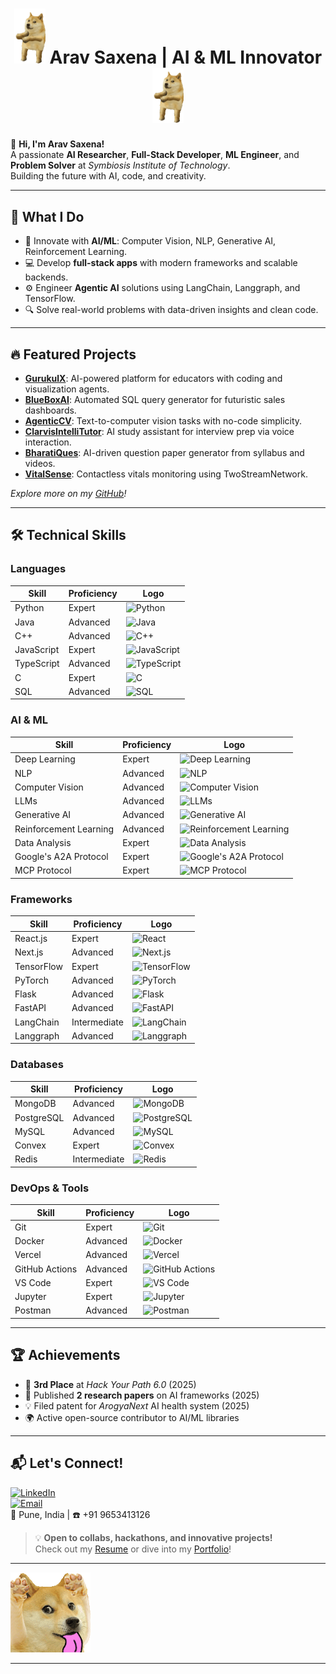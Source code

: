 

<h1 align="center">
    <img src="https://github.com/arav7781/arav7781/blob/main/cool-doge-cool-dog%20(1).gif?raw=true" width="50" />
   Arav Saxena | AI & ML Innovator
     <img src="https://github.com/arav7781/arav7781/blob/main/cool-doge-cool-dog%20(1).gif?raw=true" width="50" />
<!--   <img src="https://github.com/arav7781/arav7781/blob/main/dog-love-cool-doge.gif?raw=true" width="50" /> -->
</h1>

👋 **Hi, I'm Arav Saxena!**  
A passionate **AI Researcher**, **Full-Stack Developer**, **ML Engineer**, and **Problem Solver** at *Symbiosis Institute of Technology*.  
Building the future with AI, code, and creativity.


---

## 🌟 What I Do
- 🧠 Innovate with **AI/ML**: Computer Vision, NLP, Generative AI, Reinforcement Learning.  
- 💻 Develop **full-stack apps** with modern frameworks and scalable backends.  
- ⚙️ Engineer **Agentic AI** solutions using LangChain, Langgraph, and TensorFlow.  
- 🔍 Solve real-world problems with data-driven insights and clean code.

---

## 🔥 Featured Projects
- **[GurukulX](https://github.com/aravsaxena/gurukulx)**: AI-powered platform for educators with coding and visualization agents.  
- **[BlueBoxAI](https://github.com/aravsaxena/blueboxai)**: Automated SQL query generator for futuristic sales dashboards.  
- **[AgenticCV](https://github.com/aravsaxena/agenticcv)**: Text-to-computer vision tasks with no-code simplicity.  
- **[ClarvisIntelliTutor](https://github.com/aravsaxena/clarvisintellitutor)**: AI study assistant for interview prep via voice interaction.  
- **[BharatiQues](https://github.com/aravsaxena/bharatiques)**: AI-driven question paper generator from syllabus and videos.  
- **[VitalSense](https://github.com/aravsaxena/vitalsense)**: Contactless vitals monitoring using TwoStreamNetwork.

*Explore more on my [GitHub](https://github.com/arav7781)!*

---

## 🛠️ Technical Skills

### Languages
| Skill | Proficiency | Logo |
|-------|-------------|------|
| Python | Expert | ![Python](https://img.shields.io/badge/-Python-3776AB?logo=python&logoColor=white&style=flat) |
| Java | Advanced | ![Java](https://img.shields.io/badge/-Java-007396?logo=java&logoColor=white&style=flat) |
| C++ | Advanced | ![C++](https://img.shields.io/badge/-C++-00599C?logo=c%2B%2B&logoColor=white&style=flat) |
| JavaScript | Expert | ![JavaScript](https://img.shields.io/badge/-JavaScript-F7DF1E?logo=javascript&logoColor=black&style=flat) |
| TypeScript | Advanced | ![TypeScript](https://img.shields.io/badge/-TypeScript-3178C6?logo=typescript&logoColor=white&style=flat) |
| C | Expert | ![C](https://img.shields.io/badge/-C-A8B9CC?logo=c&logoColor=black&style=flat) |
| SQL | Advanced | ![SQL](https://img.shields.io/badge/-SQL-4479A1?logo=postgresql&logoColor=white&style=flat) |

### AI & ML
| Skill | Proficiency | Logo |
|-------|-------------|------|
| Deep Learning | Expert | ![Deep Learning](https://img.shields.io/badge/-Deep_Learning-764ABC?logo=tensorflow&logoColor=white&style=flat) |
| NLP | Advanced | ![NLP](https://img.shields.io/badge/-NLP-4B8BBE?logo=python&logoColor=white&style=flat) |
| Computer Vision | Advanced | ![Computer Vision](https://img.shields.io/badge/-Computer_Vision-5C3EE8?logo=opencv&logoColor=white&style=flat) |
| LLMs | Advanced | ![LLMs](https://img.shields.io/badge/-LLMs-FF9900?logo=huggingface&logoColor=black&style=flat) |
| Generative AI | Advanced | ![Generative AI](https://img.shields.io/badge/-Generative_AI-00C4B4?logo=python&logoColor=white&style=flat) |
| Reinforcement Learning | Advanced | ![Reinforcement Learning](https://img.shields.io/badge/-Reinforcement_Learning-228B22?logo=python&logoColor=white&style=flat) |
| Data Analysis | Expert | ![Data Analysis](https://img.shields.io/badge/-Data_Analysis-007ACC?logo=jupyter&logoColor=white&style=flat) |
| Google's A2A Protocol | Expert | ![Google's A2A Protocol](https://img.shields.io/badge/-A2A_Protocol-4285F4?logo=google&logoColor=white&style=flat) |
| MCP Protocol | Expert | ![MCP Protocol](https://img.shields.io/badge/-MCP_Protocol-3C3C3C?logo=protocol&logoColor=white&style=flat) |

### Frameworks
| Skill | Proficiency | Logo |
|-------|-------------|------|
| React.js | Expert | ![React](https://img.shields.io/badge/-React-61DAFB?logo=react&logoColor=black&style=flat) |
| Next.js | Advanced | ![Next.js](https://img.shields.io/badge/-Next.js-000000?logo=next.js&logoColor=white&style=flat) |
| TensorFlow | Expert | ![TensorFlow](https://img.shields.io/badge/-TensorFlow-FF6F00?logo=tensorflow&logoColor=white&style=flat) |
| PyTorch | Advanced | ![PyTorch](https://img.shields.io/badge/-PyTorch-EE4C2C?logo=pytorch&logoColor=white&style=flat) |
| Flask | Advanced | ![Flask](https://img.shields.io/badge/-Flask-000000?logo=flask&logoColor=white&style=flat) |
| FastAPI | Advanced | ![FastAPI](https://img.shields.io/badge/-FastAPI-009688?logo=fastapi&logoColor=white&style=flat) |
| LangChain | Intermediate | ![LangChain](https://img.shields.io/badge/-LangChain-1C3C3C?logo=langchain&logoColor=white&style=flat) |
| Langgraph | Advanced | ![Langgraph](https://img.shields.io/badge/-Langgraph-4B0082?logo=graphql&logoColor=white&style=flat) |



### Databases
| Skill | Proficiency | Logo |
|-------|-------------|------|
| MongoDB | Advanced | ![MongoDB](https://img.shields.io/badge/-MongoDB-47A248?logo=mongodb&logoColor=white&style=flat) |
| PostgreSQL | Advanced | ![PostgreSQL](https://img.shields.io/badge/-PostgreSQL-4169E1?logo=postgresql&logoColor=white&style=flat) |
| MySQL | Advanced | ![MySQL](https://img.shields.io/badge/-MySQL-4479A1?logo=mysql&logoColor=white&style=flat) |
| Convex | Expert | ![Convex](https://img.shields.io/badge/-Convex-000000?logo=database&logoColor=white&style=flat) |
| Redis | Intermediate | ![Redis](https://img.shields.io/badge/-Redis-DC382D?logo=redis&logoColor=white&style=flat) |

### DevOps & Tools
| Skill | Proficiency | Logo |
|-------|-------------|------|
| Git | Expert | ![Git](https://img.shields.io/badge/-Git-F05032?logo=git&logoColor=white&style=flat) |
| Docker | Advanced | ![Docker](https://img.shields.io/badge/-Docker-2496ED?logo=docker&logoColor=white&style=flat) |
| Vercel | Advanced | ![Vercel](https://img.shields.io/badge/-Vercel-000000?logo=vercel&logoColor=white&style=flat) |
| GitHub Actions | Advanced | ![GitHub Actions](https://img.shields.io/badge/-GitHub_Actions-2088FF?logo=github-actions&logoColor=white&style=flat) |
| VS Code | Expert | ![VS Code](https://img.shields.io/badge/-VS_Code-007ACC?logo=visual-studio-code&logoColor=white&style=flat) |
| Jupyter | Expert | ![Jupyter](https://img.shields.io/badge/-Jupyter-F37626?logo=jupyter&logoColor=white&style=flat) |
| Postman | Advanced | ![Postman](https://img.shields.io/badge/-Postman-FF6C37?logo=postman&logoColor=white&style=flat) |

---

## 🏆 Achievements
- 🥉 **3rd Place** at *Hack Your Path 6.0* (2025)  
- 📜 Published **2 research papers** on AI frameworks (2025)  
- 💡 Filed patent for *ArogyaNext* AI health system (2025)  
- 🌍 Active open-source contributor to AI/ML libraries  

---

## 📬 Let's Connect!
[![LinkedIn](https://img.shields.io/badge/-LinkedIn-0077B5?logo=linkedin&logoColor=white&style=flat)](https://linkedin.com/in/aravsaxena)  
[![Email](https://img.shields.io/badge/-Email-D14836?logo=gmail&logoColor=white&style=flat)](mailto:aravsaxena884@gmail.com)  
📍 Pune, India | ☎️ +91 9653413126

> 💡 **Open to collabs, hackathons, and innovative projects!**  
> Check out my [Resume](https://aravsaxena.com/resume) or dive into my [Portfolio](https://aravsaxena.com)!

---

![Doge Meme](https://github.com/arav7781/arav7781/blob/main/doge.gif?raw=true)

---


